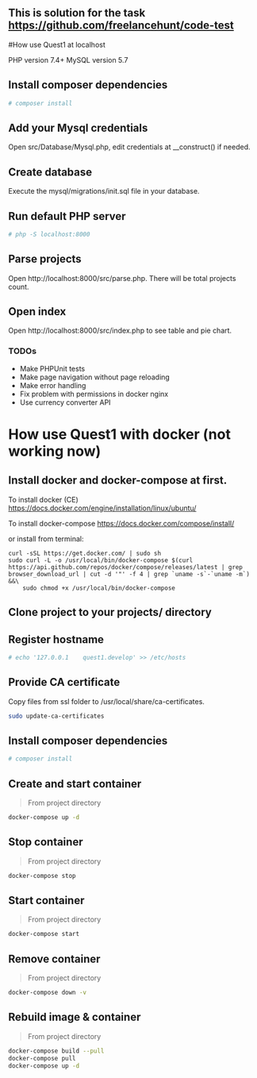 ## This is solution for the task https://github.com/freelancehunt/code-test
#How use Quest1 at localhost

PHP version 7.4+
MySQL version 5.7

## Install composer dependencies
```bash
# composer install
```

## Add your Mysql credentials
Open src/Database/Mysql.php, edit credentials at __construct() if needed.

## Create database
Execute the mysql/migrations/init.sql file in your database.

## Run default PHP server
```bash
# php -S localhost:8000
```

## Parse projects
Open http://localhost:8000/src/parse.php. There will be total projects count.

## Open index
Open http://localhost:8000/src/index.php to see table and pie chart.

### TODOs
* Make PHPUnit tests
* Make page navigation without page reloading
* Make error handling
* Fix problem with permissions in docker nginx
* Use currency converter API


# How use Quest1 with docker (not working now)

## Install docker and docker-compose at first.

To install docker (CE)
https://docs.docker.com/engine/installation/linux/ubuntu/

To install docker-compose
https://docs.docker.com/compose/install/

or install from terminal:

```
curl -sSL https://get.docker.com/ | sudo sh
sudo curl -L -o /usr/local/bin/docker-compose $(curl https://api.github.com/repos/docker/compose/releases/latest | grep browser_download_url | cut -d '"' -f 4 | grep `uname -s`-`uname -m`) &&\
    sudo chmod +x /usr/local/bin/docker-compose
```

## Clone project to your projects/ directory

## Register hostname
```bash
# echo '127.0.0.1    quest1.develop' >> /etc/hosts
```

## Provide CA certificate
Copy files from ssl folder to /usr/local/share/ca-certificates.
```bash
sudo update-ca-certificates
```

## Install composer dependencies
```bash
# composer install
```

## Create and start container
> From project directory
```bash
docker-compose up -d
```

## Stop container
> From project directory
```bash
docker-compose stop
```

## Start container
> From project directory
```bash
docker-compose start
```

## Remove container
> From project directory
```bash
docker-compose down -v
```

## Rebuild image & container
> From project directory
```bash
docker-compose build --pull
docker-compose pull
docker-compose up -d
```
